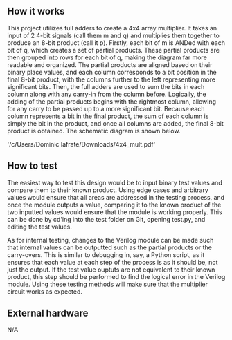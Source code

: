 <!---

This file is used to generate your project datasheet. Please fill in the information below and delete any unused
sections.

You can also include images in this folder and reference them in the markdown. Each image must be less than
512 kb in size, and the combined size of all images must be less than 1 MB.
-->

## How it works

This project utilizes full adders to create a 4x4 array multiplier. It takes an input of 2 4-bit signals (call them m and q) and multiplies them together to produce an 8-bit product (call it p). Firstly, each bit of m is ANDed with each bit of q, which creates a set of partial products. These partial products are then grouped into rows for each bit of q, making the diagram far more readable and organized. The partial products are aligned based on their binary place values, and each column corresponds to a bit position in the final 8-bit product, with the columns further to the left representing more significant bits. Then, the full adders are used to sum the bits in each column along with any carry-in from the column before. Logically, the adding of the partial products begins with the rightmost column, allowing for any carry to be passed up to a more significant bit. Because each column represents a bit in the final product, the sum of each column is simply the bit in the product, and once all columns are added, the final 8-bit product is obtained. The schematic diagram is shown below.

'/c/Users/Dominic Iafrate/Downloads/4x4_mult.pdf'

## How to test

The easiest way to test this design would be to input binary test values and compare them to their known product. Using edge cases and arbitrary values would ensure that all areas are addressed in the testing process, and once the module outputs a value, comparing it to the known product of the two inputted values would ensure that the module is working properly. This can be done by cd'ing into the test folder on Git, opening test.py, and editing the test values.

As for internal testing, changes to the Verilog module can be made such that internal values can be outputted such as the partial products or the carry-overs. This is similar to debugging in, say, a Python script, as it ensures that each value at each step of the process is as it should be, not just the output. If the test value ouptuts are not equivalent to their known product, this step should be performed to find the logical error in the Verilog module. Using these testing methods will make sure that the multiplier circuit works as expected.

## External hardware

N/A
